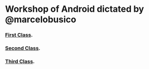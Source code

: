# Workshop of Android dictated by @marcelobusico

### [First Class](Clase1/FIRSTCLASS.md).

### [Second Class](Clase2/SECONDCLASS.md).

### [Third Class](Clase3/THIRDCLASS.md).
